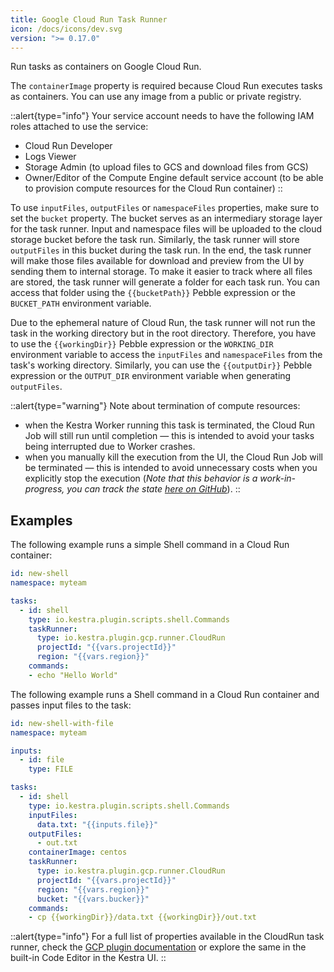 ```yaml
---
title: Google Cloud Run Task Runner
icon: /docs/icons/dev.svg
version: ">= 0.17.0"
---
```


Run tasks as containers on Google Cloud Run.


The `containerImage` property is required because Cloud Run executes tasks as containers. You can use any image from a public or private registry.

::alert{type="info"}
Your service account needs to have the following IAM roles attached to use the service:
- Cloud Run Developer
- Logs Viewer
- Storage Admin (to upload files to GCS and download files from GCS)
- Owner/Editor of the Compute Engine default service account (to be able to provision compute resources for the Cloud Run container)
::


To use `inputFiles`, `outputFiles` or `namespaceFiles` properties, make sure to set the `bucket` property. The bucket serves as an intermediary storage layer for the task runner. Input and namespace files will be uploaded to the cloud storage bucket before the task run. Similarly, the task runner will store `outputFiles` in this bucket during the task run. In the end, the task runner will make those files available for download and preview from the UI by sending them to internal storage. To make it easier to track where all files are stored, the task runner will generate a folder for each task run. You can access that folder using the `{{bucketPath}}` Pebble expression or the `BUCKET_PATH` environment variable.

Due to the ephemeral nature of Cloud Run, the task runner will not run the task in the working directory but in the root directory. Therefore, you have to use the `{{workingDir}}` Pebble expression or the `WORKING_DIR` environment variable to access the `inputFiles` and `namespaceFiles` from the task's working directory. Similarly, you can use the `{{outputDir}}` Pebble expression or the `OUTPUT_DIR` environment variable when generating `outputFiles`.

::alert{type="warning"}
Note about termination of compute resources:
- when the Kestra Worker running this task is terminated, the Cloud Run Job will still run until completion — this is intended to avoid your tasks being interrupted due to Worker crashes.
- when you manually kill the execution from the UI, the Cloud Run Job will be terminated — this is intended to avoid unnecessary costs when you explicitly stop the execution (_Note that this behavior is a work-in-progress, you can track the state [here on GitHub](https://github.com/kestra-io/plugin-gcp/issues/381)_).
::


## Examples

The following example runs a simple Shell command in a Cloud Run container:

```yaml
id: new-shell
namespace: myteam

tasks:
  - id: shell
    type: io.kestra.plugin.scripts.shell.Commands
    taskRunner:
      type: io.kestra.plugin.gcp.runner.CloudRun
      projectId: "{{vars.projectId}}"
      region: "{{vars.region}}"
    commands:
    - echo "Hello World"
```

The following example runs a Shell command in a Cloud Run container and passes input files to the task:

```yaml
id: new-shell-with-file
namespace: myteam

inputs:
  - id: file
    type: FILE

tasks:
  - id: shell
    type: io.kestra.plugin.scripts.shell.Commands
    inputFiles:
      data.txt: "{{inputs.file}}"
    outputFiles:
      - out.txt
    containerImage: centos
    taskRunner:
      type: io.kestra.plugin.gcp.runner.CloudRun
      projectId: "{{vars.projectId}}"
      region: "{{vars.region}}"
      bucket: "{{vars.bucker}}"
    commands:
    - cp {{workingDir}}/data.txt {{workingDir}}/out.txt
```

::alert{type="info"}
For a full list of properties available in the CloudRun task runner, check the [GCP plugin documentation](/plugins/plugin-gcp/task-runners/runner/io.kestra.plugin.gcp.runner.CloudRun) or explore the same in the built-in Code Editor in the Kestra UI.
::
